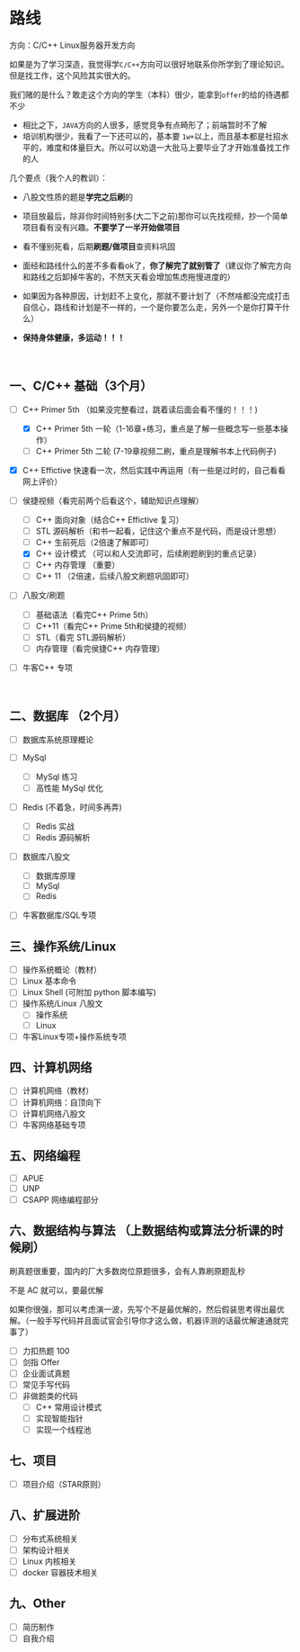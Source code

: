 # 路线

方向：C/C++ Linux服务器开发方向

如果是为了学习深造，我觉得学`C/C++`方向可以很好地联系你所学到了理论知识。但是找工作，这个风险其实很大的。

我们赌的是什么？敢走这个方向的学生（本科）很少，能拿到`offer`的给的待遇都不少

* 相比之下，`JAVA`方向的人很多，感觉竞争有点畸形了；前端暂时不了解
* 培训机构很少，我看了一下还可以的，基本要 `1w+`以上，而且基本都是社招水平的，难度和体量巨大。所以可以劝退一大批马上要毕业了才开始准备找工作的人



几个要点（我个人的教训）：

* 八股文性质的题是**学完之后刷**的

* 项目放最后，除非你时间特别多(大二下之前)那你可以先找视频，抄一个简单项目看有没有兴趣。**不要学了一半开始做项目**

* 看不懂别死看，后期**刷题/做项目**查资料巩固

* 面经和路线什么的差不多看看ok了，**你了解完了就别管了**（建议你了解完方向和路线之后卸掉牛客的，不然天天看会增加焦虑拖慢进度的）

* 如果因为各种原因，计划赶不上变化，那就不要计划了（不然啥都没完成打击自信心，路线和计划是不一样的，一个是你要怎么走，另外一个是你打算干什么）

* **保持身体健康，多运动！！！**

​	

## 一、C/C++ 基础（3个月）

- [ ] C++ Primer 5th （如果没完整看过，跳着读后面会看不懂的！！！)

  - [x] C++ Primer 5th 一轮（1-16章+练习，重点是了解一些概念写一些基本操作）
  - [ ] C++ Primer 5th 二轮  (7-19章视频二刷，重点是理解书本上代码例子)
- [x] C++ Effictive 快速看一次，然后实践中再运用（有一些是过时的，自己看看网上评价）
- [ ] 侯捷视频（看完前两个后看这个，辅助知识点理解）

  - [ ] C++ 面向对象（结合C++ Effictive 复习）
  - [ ] STL 源码解析（和书一起看，记住这个重点不是代码，而是设计思想）
  - [ ] C++ 生前死后（2倍速了解即可）
  - [x] C++ 设计模式 （可以和人交流即可，后续刷题刷到的重点记录）
  - [ ] C++ 内存管理 （重要）
  - [ ] C++ 11 （2倍速，后续八股文刷题巩固即可）
- [ ] 八股文/刷题

  - [ ] 基础语法（看完C++ Prime 5th）
  - [ ] C++11（看完C++ Prime 5th和侯捷的视频）
  - [ ] STL（看完 STL源码解析）
  - [ ] 内存管理（看完侯捷C++ 内存管理）
- [ ] 牛客C++ 专项

​	

## 二、数据库 （2个月）

- [ ] 数据库系统原理概论
- [ ] MySql
  - [ ] MySql 练习
  - [ ] 高性能 MySql 优化
- [ ] Redis (不着急，时间多再弄)
  - [ ] Redis 实战
  - [ ] Redis 源码解析
- [ ] 数据库八股文
  - [ ] 数据库原理
  - [ ] MySql
  - [ ] Redis
- [ ] 牛客数据库/SQL专项



## 三、操作系统/Linux

- [ ] 操作系统概论（教材）
- [ ] Linux 基本命令
- [ ] Linux Shell (可附加 python 脚本编写)
- [ ] 操作系统/Linux 八股文
  - [ ] 操作系统
  - [ ] Linux
- [ ] 牛客Linux专项+操作系统专项

## 四、计算机网络

- [ ] 计算机网络（教材）
- [ ] 计算机网络：自顶向下
- [ ] 计算机网络八股文
- [ ] 牛客网络基础专项

## 五、网络编程

- [ ] APUE
- [ ] UNP
- [ ] CSAPP 网络编程部分

## 六、数据结构与算法 （上数据结构或算法分析课的时候刷）

刷真题很重要，国内的厂大多数岗位原题很多，会有人靠刷原题乱秒

不是 AC 就可以，要最优解

如果你很强，那可以考虑演一波，先写个不是最优解的，然后假装思考得出最优解。（一般手写代码并且面试官会引导你才这么做，机器评测的话最优解速通就完事了）

- [ ] 力扣热题 100
- [ ] 剑指 Offer
- [ ] 企业面试真题
- [ ] 常见手写代码
- [ ] 非做题类的代码
	- [ ] C++ 常用设计模式
	- [ ] 实现智能指针
	- [ ] 实现一个线程池

## 七、项目

- [ ]   项目介绍（STAR原则）


## 八、扩展进阶

- [ ] 分布式系统相关
- [ ] 架构设计相关
- [ ] Linux 内核相关
- [ ] docker 容器技术相关

## 九、Other

- [ ] 简历制作
- [ ] 自我介绍